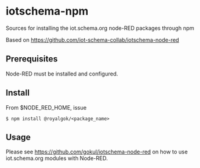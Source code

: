 # iotschema-npm
Sources for installing the iot.schema.org node-RED packages through npm

Based on https://github.com/iot-schema-collab/iotschema-node-red

## Prerequisites

Node-RED must be installed and configured.

## Install

From $NODE_RED_HOME, issue
```
$ npm install @royalgok/<package_name>
```

## Usage

Please see https://github.com/gokul/iotschema-node-red on how to use iot.schema.org modules with Node-RED.